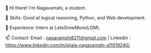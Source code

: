 👋 Hi there! I'm Nagavamshi, a student.

🚀 Skills: Good at logical reasoning, Python, and Web development.

💼 Experience: Intern at LetsGrowMore(LGM).

📫 Contact: Email : nagavamshi8211@gmail.com | Linkedin : https://www.linkedin.com/in/jejala-nagavamshi-a11519240/
